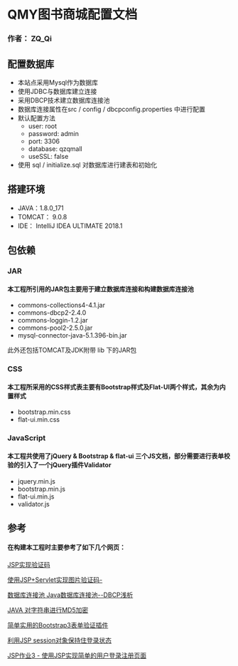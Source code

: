 #  QMY图书商城配置文档

### 作者： ZQ_Qi

## 配置数据库

- 本站点采用Mysql作为数据库
- 使用JDBC与数据库建立连接
- 采用DBCP技术建立数据库连接池
- 数据库连接属性在src / config / dbcpconfig.properties 中进行配置
- 默认配置方法
  - user: root
  - password: admin
  - port: 3306
  - database: qzqmall
  - useSSL: false
- 使用 sql / initialize.sql 对数据库进行建表和初始化

## 搭建环境

- JAVA：1.8.0_171
- TOMCAT： 9.0.8
- IDE： IntelliJ IDEA ULTIMATE 2018.1

## 包依赖

### JAR

#### 本工程所引用的JAR包主要用于建立数据库连接和构建数据库连接池

- commons-collections4-4.1.jar
- commons-dbcp2-2.4.0
- commons-loggin-1.2.jar
- commons-pool2-2.5.0.jar
- mysql-connector-java-5.1.396-bin.jar

此外还包括TOMCAT及JDK附带 lib 下的JAR包

### CSS

#### 本工程所采用的CSS样式表主要有Bootstrap样式及Flat-UI两个样式，其余为内置样式

- bootstrap.min.css
- flat-ui.min.css

### JavaScript

#### 本工程共使用了jQuery & Bootstrap & flat-ui 三个JS文档，部分需要进行表单校验的引入了一个jQuery插件Validator

- jquery.min.js
- bootstrap.min.js
- flat-ui.min.js
- validator.js

## 参考

#### 在构建本工程时主要参考了如下几个网页：

[JSP实现验证码](https://blog.csdn.net/Knove/article/details/77686504)

[使用JSP+Servlet实现图片验证码-](https://blog.csdn.net/weixian52034/article/details/52186207)

[数据库连接池 Java数据库连接池--DBCP浅析](https://www.cnblogs.com/wang-meng/p/5463020.html)

[JAVA 对字符串进行MD5加密](https://blog.csdn.net/github_38151745/article/details/71367151)

[简单实用的Bootstrap3表单验证插件](http://www.htmleaf.com/jQuery/Form/201601062989.html)

[利用JSP session对象保持住登录状态](https://www.jb51.net/article/114222.htm)

[JSP作业3 - 使用JSP实现简单的用户登录注册页面](https://blog.csdn.net/mayuko2012/article/details/72977784)